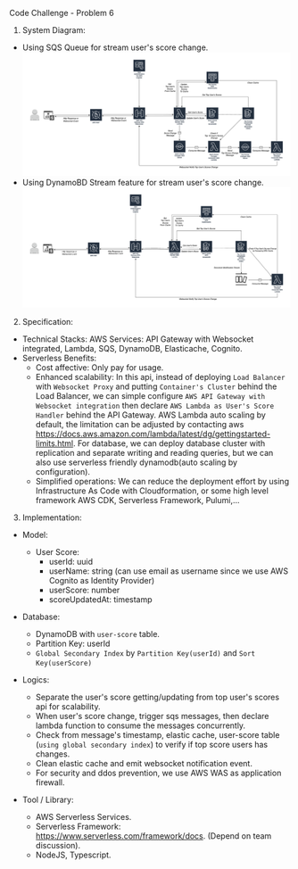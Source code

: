 Code Challenge - Problem 6

1. System Diagram:

- Using SQS Queue for stream user's score change.
  ![alt text](./images/Code-Challenge.drawio.png)
- Using DynamoBD Stream feature for stream user's score change.  
  ![alt text](./images/Code-Challenge-DynamoDB-Streaam.drawio.png)

2. Specification:

- Technical Stacks: AWS Services: API Gateway with Websocket integrated, Lambda, SQS, DynamoDB, Elasticache, Cognito.
- Serverless Benefits:
  - Cost affective: Only pay for usage.
  - Enhanced scalability: In this api, instead of deploying `Load Balancer` with `Websocket Proxy` and putting `Container's Cluster` behind the Load Balancer, we can simple configure `AWS API Gateway with Websocket integration` then declare `AWS Lambda as User's Score Handler` behind the API Gateway. AWS Lambda auto scaling by default, the limitation can be adjusted by contacting aws https://docs.aws.amazon.com/lambda/latest/dg/gettingstarted-limits.html. For database, we can deploy database cluster with replication and separate writing and reading queries, but we can also use serverless friendly dynamodb(auto scaling by configuration).
  - Simplified operations: We can reduce the deployment effort by using Infrastructure As Code with Cloudformation, or some high level framework AWS CDK, Serverless Framework, Pulumi,...

3. Implementation:

- Model:

  - User Score:
    - userId: uuid
    - userName: string (can use email as username since we use AWS Cognito as Identity Provider)
    - userScore: number
    - scoreUpdatedAt: timestamp

- Database:
  - DynamoDB with `user-score` table.
  - Partition Key: userId
  - `Global Secondary Index` by `Partition Key(userId)` and `Sort Key(userScore)`
- Logics:

  - Separate the user's score getting/updating from top user's scores api for scalability.
  - When user's score change, trigger sqs messages, then declare lambda function to consume the messages concurrently.
  - Check from message's timestamp, elastic cache, user-score table (`using global secondary index`) to verify if top score users has changes.
  - Clean elastic cache and emit websocket notification event.
  - For security and ddos prevention, we use AWS WAS as application firewall.

- Tool / Library:
  - AWS Serverless Services.
  - Serverless Framework: https://www.serverless.com/framework/docs. (Depend on team discussion).
  - NodeJS, Typescript.
